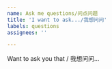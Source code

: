 ```yaml
---
name: Ask me questions/问点问题
title: 'I want to ask.../我想问问'
labels: questions
assignees: ''

---
```


Want to ask you that / 我想问问...
